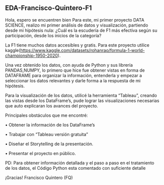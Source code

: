 ## EDA-Francisco-Quintero-F1
Hola, espero se encuentren bien
Para este, mi primer proyecto DATA SCIENCE, realizo mi primer análisis de datos y visualización, partiendo desde mi hipótesis nula:
¿Cuál es la escudería de F1 más efectiva según su participación, desde los inicios de la categoría?

La F1 tiene muchos datos accesibles y gratis. Para este proyecto utilice kaggle(https://www.kaggle.com/datasets/rohanrao/formula-1-world-championship-1950-2020).

Una vez obtenido los datos, con ayuda de Python y sus librería PANDAS,NUMPY, lo primero que hice fue obtener vistas en forma de DATAFRAME para organizar la información, entenderla y empezar a seleccionar los datos relevantes y darle forma a la respuesta de mi hipótesis.

Para la visualización de los datos, utilicé la herramienta “Tableau”, creando las vistas desde los DataFrame’s, pude lograr las visualizaciones necesarias que auto explicaran los avances del proyecto.

Principales obstáculos que me encontré:

•	Obtener la información de los DataFrame’s

•	Trabajar con “Tableau versión gratuita”

•	Diseñar el Storytelling de la presentación.

•	Presentar el proyecto en público.

PD: Para obtener información detallada y el paso a paso en el tratamiento de los datos, el Código Python esta comentado con suficiente detalle

¡Gracias!
Francisco Quintero (FQ)

